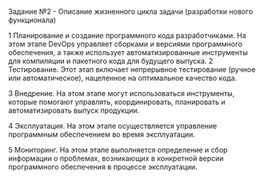 Задание №2 - Описание жизненного цикла задачи (разработки нового функционала)

1 Планирование и создание программного кода разработчиками. 
  На этом этапе DevOps управляет сборками и версиями программного обеспечения, а также использует автоматизированные 
  инструменты для компиляции и пакетного кода для будущего выпуска.
2 Тестирование. 
  Этот этап включает непрерывное тестирование (ручное или автоматическое), нацеленное на оптимальное качество кода. 
  
3 Внедрение. 
  На этом этапе могут использоваться инструменты, которые помогают управлять, координировать, планировать и автоматизировать выпуск продукции.

4 Эксплуатация. 
  На этом этапе осуществляется управление программным обеспечением во время эксплуатации.

5 Мониторинг. 
  На этом этапе выполняется определение и сбор информации о проблемах, возникающих в конкретной версии программного обеспечения 
  в процессе эксплуатации.